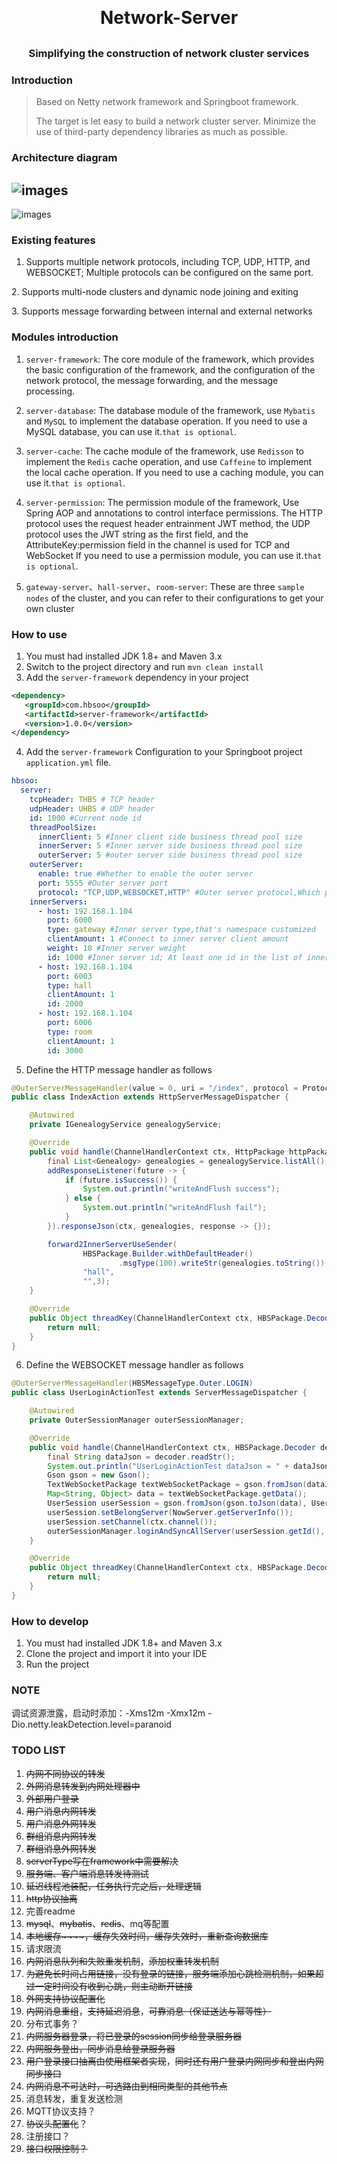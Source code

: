 <h1 align="center" style="margin: 30px 0 30px; font-weight: bold;">Network-Server</h1>
<h3 align="center">Simplifying the construction of network cluster services</h3>

### Introduction
> Based on Netty network framework and Springboot framework.
> 
> The target is let easy to build a network cluster server. Minimize the use of third-party dependency libraries as much as possible.
### Architecture diagram
![images](docs/pngs/Cluster.png)
---
![images](docs/pngs/Nodes.png)
### Existing features

1. Supports multiple network protocols, including TCP, UDP, HTTP, and WEBSOCKET; Multiple protocols can be configured on the same port.

[comment]: <> (1. 多网络协议支持，支持TCP、UDP、HTTP、WEBSOCKET协议;同端口支持多种协议（可配置）)
2. Supports multi-node clusters and dynamic node joining and exiting

[comment]: <> (2. 支持多节点集群，支持节点动态加入、退出)
3. Supports message forwarding between internal and external networks

### Modules introduction
1. `server-framework`: The core module of the framework, 
   which provides the basic configuration of the framework, 
   and the configuration of the network protocol,
   the message forwarding, and the message processing.
   

2. `server-database`: The database module of the framework, 
   use `Mybatis` and `MySQL` to implement the database operation.
   If you need to use a MySQL database, you can use it.`that is optional`.
   

3. `server-cache`: The cache module of the framework, 
   use `Redisson` to implement the `Redis` cache operation,
   and use `Caffeine` to implement the local cache operation.
   If you need to use a caching module, you can use it.`that is optional`.


4. `server-permission`: The permission module of the framework,
   Use Spring AOP and annotations to control interface permissions. 
   The HTTP protocol uses the request header entrainment JWT method,
   the UDP protocol uses the JWT string as the first field, 
   and the AttributeKey:permission field in the channel is used for TCP and WebSocket
   If you need to use a permission module, you can use it.`that is optional`.
   

5. `gateway-server`、`hall-server`、`room-server`: These are three `sample nodes` of the cluster, and you can refer to their configurations to get your own cluster

### How to use
1. You must had installed JDK 1.8+ and Maven 3.x
2. Switch to the project directory and run `mvn clean install`
3. Add the `server-framework` dependency in your project
```xml
<dependency>
   <groupId>com.hbsoo</groupId>
   <artifactId>server-framework</artifactId>
   <version>1.0.0</version>
</dependency>
```
4. Add the `server-framework` Configuration to your Springboot project `application.yml` file.
```yaml
hbsoo:
  server:
    tcpHeader: THBS # TCP header
    udpHeader: UHBS # UDP header
    id: 1000 #Current node id
    threadPoolSize:
      innerClient: 5 #Inner client side business thread pool size
      innerServer: 5 #Inner server side business thread pool size
      outerServer: 5 #outer server side business thread pool size
    outerServer:
      enable: true #Whether to enable the outer server
      port: 5555 #Outer server port
      protocol: "TCP,UDP,WEBSOCKET,HTTP" #Outer server protocol,Which protocols to use.
    innerServers:
      - host: 192.168.1.104
        port: 6000
        type: gateway #Inner server type,that's namespace customized
        clientAmount: 1 #Connect to inner server client amount
        weight: 10 #Inner server weight
        id: 1000 #Inner server id; At least one id in the list of innerServers is associated with the current node id
      - host: 192.168.1.104
        port: 6003
        type: hall
        clientAmount: 1
        id: 2000
      - host: 192.168.1.104
        port: 6006
        type: room
        clientAmount: 1
        id: 3000
```
5. Define the HTTP message handler as follows
```java
@OuterServerMessageHandler(value = 0, uri = "/index", protocol = Protocol.HTTP)
public class IndexAction extends HttpServerMessageDispatcher {

    @Autowired
    private IGenealogyService genealogyService;

    @Override
    public void handle(ChannelHandlerContext ctx, HttpPackage httpPackage) {
        final List<Genealogy> genealogies = genealogyService.listAll();
        addResponseListener(future -> {
            if (future.isSuccess()) {
                System.out.println("writeAndFlush success");
            } else {
                System.out.println("writeAndFlush fail");
            }
        }).responseJson(ctx, genealogies, response -> {});

        forward2InnerServerUseSender(
                HBSPackage.Builder.withDefaultHeader()
                        .msgType(100).writeStr(genealogies.toString()),
                "hall",
                "",3);
    }

    @Override
    public Object threadKey(ChannelHandlerContext ctx, HBSPackage.Decoder decoder) {
        return null;
    }
}
```
6. Define the WEBSOCKET message handler as follows
```java
@OuterServerMessageHandler(HBSMessageType.Outer.LOGIN)
public class UserLoginActionTest extends ServerMessageDispatcher {

    @Autowired
    private OuterSessionManager outerSessionManager;

    @Override
    public void handle(ChannelHandlerContext ctx, HBSPackage.Decoder decoder) {
        final String dataJson = decoder.readStr();
        System.out.println("UserLoginActionTest dataJson = " + dataJson);
        Gson gson = new Gson();
        TextWebSocketPackage textWebSocketPackage = gson.fromJson(dataJson, TextWebSocketPackage.class);
        Map<String, Object> data = textWebSocketPackage.getData();
        UserSession userSession = gson.fromJson(gson.toJson(data), UserSession.class);
        userSession.setBelongServer(NowServer.getServerInfo());
        userSession.setChannel(ctx.channel());
        outerSessionManager.loginAndSyncAllServer(userSession.getId(), userSession);
    }

    @Override
    public Object threadKey(ChannelHandlerContext ctx, HBSPackage.Decoder decoder) {
        return null;
    }
}
```
### How to develop
1. You must had installed JDK 1.8+ and Maven 3.x
2. Clone the project and import it into your IDE
3. Run the project


### NOTE
调试资源泄露，启动时添加：-Xms12m -Xmx12m -Dio.netty.leakDetection.level=paranoid

### TODO LIST
1. ~~内网不同协议的转发~~
2. ~~外网消息转发到内网处理器中~~
3. ~~外部用户登录~~
4. ~~用户消息内网转发~~
5. ~~用户消息外网转发~~
6. ~~群组消息内网转发~~
7. ~~群组消息外网转发~~
8. ~~serverType写在framework中需要解决~~
9. ~~服务端、客户端消息转发待测试~~
10. ~~延迟线程池装配，任务执行完之后，处理逻辑~~
11. ~~http协议抽离~~
12. 完善readme
13. ~~mysql~~、~~mybatis~~、~~redis~~、mq等配置
14. ~~本地缓存~~~~，缓存失效时间，缓存失效时，重新查询数据库~~
15. 请求限流
16. ~~内网消息队列和失败重发机制~~，~~添加权重转发机制~~
17. ~~为避免长时间占用链接，没有登录的链接，服务端添加心跳检测机制，如果超过一定时间没有收到心跳，则主动断开链接~~
18. ~~外网支持协议配置化~~
19. ~~内网消息重组~~，~~支持延迟消息~~，~~可靠消息（保证送达与幂等性）~~
20. 分布式事务？
21. ~~内网服务器登录，将已登录的session同步给登录服务器~~
22. ~~内网服务登出，同步消息给登录服务器~~
23. ~~用户登录接口抽离由使用框架者实现~~，~~同时还有用户登录内网同步和登出内网同步接口~~
24. ~~内网消息不可达时，可选路由到相同类型的其他节点~~
25. 消息转发，重复发送检测
26. MQTT协议支持？
27. ~~协议头配置化~~？
28. 注册接口？
29. ~~接口权限控制？~~